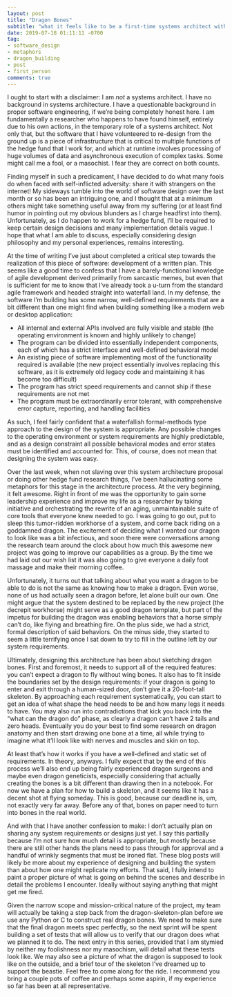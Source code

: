 ```yaml
---
layout: post
title: "Dragon Bones"
subtitle: "what it feels like to be a first-time systems architect with no guidance and looming deadlines"
date: 2019-07-18 01:11:11 -0700
tag: 
- software_design
- metaphors
- dragon_building
- post
- first_person
comments: true
---
```

    
I ought to start with a disclaimer: I am *not* a systems architect. I have no background in systems architecture. I have a questionable background in proper software engineering, if we’re being completely honest here. I am fundamentally a researcher who happens to have found himself, entirely due to his own actions, in the temporary role of a systems architect. Not only that, but the software that I have volunteered to re-design from the ground up is a piece of infrastructure that is critical to multiple functions of the hedge fund that I work for, and which at runtime involves processing of huge volumes of data and asynchronous execution of complex tasks. Some might call me a fool, or a masochist. I fear they are correct on both counts. 

Finding myself in such a predicament, I have decided to do what many fools do when faced with self-inflicted adversity: share it with strangers on the internet! My sideways tumble into the world of software design over the last month or so has been an intriguing one, and I thought that at a minimum others might take something useful away from my suffering (or at least find humor in pointing out my obvious blunders as I charge headfirst into them). Unfortunately, as I do happen to work for a hedge fund, I’ll be required to keep certain design decisions and many implementation details vague. I hope that what I am able to discuss, especially considering design philosophy and my personal experiences, remains interesting. 

At the time of writing I’ve just about completed a critical step towards the realization of this piece of software: development of a written plan. This seems like a good time to confess that I have a barely-functional knowledge of agile development derived primarily from sarcastic memes, but even that is sufficient for me to know that I’ve already took a u-turn from the standard agile framework and headed straight into waterfall land. In my defense, the software I’m building has some narrow, well-defined requirements that are a bit different than one might find when building something like a modern web or desktop application:
- All internal and external APIs involved are fully visible and stable (the operating environment is known and highly unlikely to change)
- The program can be divided into essentially independent components, each of which has a strict interface and well-defined behavioral model
- An existing piece of software implementing most of the functionality required is available (the new project essentially involves replacing this software, as it is extremely old legacy code and maintaining it has become too difficult)
- The program has strict speed requirements and cannot ship if these requirements are not met
- The program must be extraordinarily error tolerant, with comprehensive error capture, reporting, and handling facilities

As such, I feel fairly confident that a waterfallish formal-methods type approach to the design of the system is appropriate. Any possible changes to the operating environment or system requirements are highly predictable, and as a design constraint all possible behavioral modes and error states must be identified and accounted for. This, of course, does not mean that designing the system was easy. 

Over the last week, when not slaving over this system architecture proposal or doing other hedge fund research things, I’ve been hallucinating some metaphors for this stage in the architecture process. At the very beginning, it felt awesome. Right in front of me was the opportunity to gain some leadership experience and improve my life as a researcher by taking initiative and orchestrating the rewrite of an aging, unmaintainable suite of core tools that everyone knew needed to go. I was going to go out, put to sleep this tumor-ridden workhorse of a system, and come back riding on a goddamned dragon. The excitement of deciding what I wanted our dragon to look like was a bit infectious, and soon there were conversations among the research team around the clock about how much this awesome new project was going to improve our capabilities as a group. By the time we had laid out our wish list it was also going to give everyone a daily foot massage and make their morning coffee. 

Unfortunately, it turns out that talking about what you want a dragon to be able to do is not the same as knowing how to make a dragon. Even worse, none of us had actually seen a dragon before, let alone built our own. One might argue that the system destined to be replaced by the new project (the decrepit workhorse) might serve as a good dragon template, but part of the impetus for building the dragon was enabling behaviors that a horse simply can’t do, like flying and breathing fire. On the plus side, we had a strict, formal description of said behaviors. On the minus side, they started to seem a little terrifying once I sat down to try to fill in the outline left by our system requirements.

Ultimately, designing this architecture has been about sketching dragon bones. First and foremost, it needs to support all of the required features: you can’t expect a dragon to fly without wing bones. It also has to fit inside the boundaries set by the design requirements: if your dragon is going to enter and exit through a human-sized door, don’t give it a 20-foot-tall skeleton. By approaching each requirement systematically, you can start to get an idea of what shape the head needs to be and how many legs it needs to have. You may also run into contradictions that kick you back into the “what can the dragon do” phase, as clearly a dragon can’t have 2 tails and zero heads. Eventually you do your best to find some research on dragon anatomy and then start drawing one bone at a time, all while trying to imagine what it’ll look like with nerves and muscles and skin on top. 

At least that’s how it works if you have a well-defined and static set of requirements. In theory, anyways. I fully expect that by the end of this process we’ll also end up being fairly experienced dragon surgeons and maybe even dragon geneticists, especially considering that actually creating the bones is a bit different than drawing then in a notebook. For now we have a plan for how to build a skeleton, and it seems like it has a decent shot at flying someday. This is good, because our deadline is, um, not exactly very far away. Before any of that, bones on paper need to turn into bones in the real world. 

And with that I have another confession to make: I don’t actually plan on sharing any system requirements or designs just yet. I say this partially because I’m not sure how much detail is appropriate, but mostly because there are still other hands the plans need to pass through for approval and a handful of wrinkly segments that must be ironed flat. These blog posts will likely be more about my experience of designing and building the system than about how one might replicate my efforts. That said, I fully intend to paint a proper picture of what is going on behind the scenes and describe in detail the problems I encounter. Ideally without saying anything that might get me fired. 

Given the narrow scope and mission-critical nature of the project, my team will actually be taking a step back from the dragon-skeleton-plan before we use any Python or C to construct real dragon bones. We need to make sure that the final dragon meets spec perfectly, so the next sprint will be spent building a set of tests that will allow us to verify that our dragon does what we planned it to do. The next entry in this series, provided that I am stymied by neither my foolishness nor my masochism, will detail what these tests look like. We may also see a picture of what the dragon is supposed to look like on the outside, and a brief tour of the skeleton I’ve dreamed up to support the beastie. Feel free to come along for the ride. I recommend you bring a couple pots of coffee and perhaps some aspirin, if my experience so far has been at all representative. 
